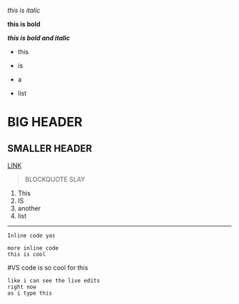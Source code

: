 *this is italic*

**this is bold**

***this is bold and italic***

- this

- is

- a

- list

# BIG HEADER

## SMALLER HEADER

[LINK](INSTAGRAM.COM/ADHITHIGANESAN)

> BLOCKQUOTE SLAY

1. This
2. IS
3. another
4. list

---

`Inline code yas`

```
more inline code
this is cool
```

#VS code is so cool for this
``` 
like i can see the live edits
right now 
as i type this
```
